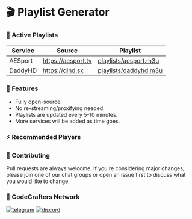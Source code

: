# 🎬 Playlist Generator

### 🔗 Active Playlists

| Service | Source             | Playlist                                                                                                                |
| ------- | ------------------ | ----------------------------------------------------------------------------------------------------------------------- |
| AESport | https://aesport.tv | [playlists/aesport.m3u](https://raw.githubusercontent.com/YoCodeCrafters/playlist-generator/main/playlists/aesport.m3u) |
| DaddyHD | https://dlhd.sx    | [playlists/daddyhd.m3u](https://raw.githubusercontent.com/YoCodeCrafters/playlist-generator/main/playlists/daddyhd.m3u) |

### 🎁 Features

- Fully open-source.
- No re-streaming/proxifying needed.
- Playlists are updated every 5-10 minutes.
- More services will be added as time goes.

### ⚡ Recommended Players

### 💙 Contributing

Pull requests are always welcome. If you're considering major changes, please join one of our chat groups or open an issue first to discuss what you would like to change.

### 🌌 CodeCrafters Network

[![telegram](https://img.shields.io/badge/Telegram-2CA5E0?style=for-the-badge&logo=telegram&logoColor=white)](https://t.me/realcodecrafters)
[![discord](https://img.shields.io/badge/Discord-7289DA?style=for-the-badge&logo=discord&logoColor=white)](https://discord.gg/codecrafters)
